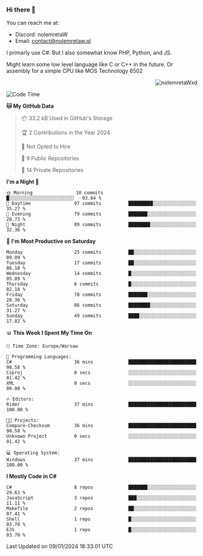 ### Hi there 👋

You can reach me at:
 - Discord: nolemretaW
 - Email: contact@nolemretaw.pl
 
I primarly use C#. But I also somewhat know PHP, Python, and JS.

Might learn some low level language like C or C++ in the future. Or assembly for a simple CPU like MOS Technology 6502

<p align="right"><img src="https://komarev.com/ghpvc/?username=nolemretaWxd&amp;label=Profile%20views&amp;color=0e75b6&amp;style=flat" alt="nolemretaWxd" /></p>

<!--START_SECTION:waka-->
![Code Time](http://img.shields.io/badge/Code%20Time-90%20hrs%2048%20mins-blue)

**🐱 My GitHub Data** 

> 📦 33.2 kB Used in GitHub's Storage 
 > 
> 🏆 2 Contributions in the Year 2024
 > 
> 🚫 Not Opted to Hire
 > 
> 📜 9 Public Repositories 
 > 
> 🔑 14 Private Repositories 
 > 
**I'm a Night 🦉** 

```text
🌞 Morning                10 commits          █░░░░░░░░░░░░░░░░░░░░░░░░   03.64 % 
🌆 Daytime                97 commits          █████████░░░░░░░░░░░░░░░░   35.27 % 
🌃 Evening                79 commits          ███████░░░░░░░░░░░░░░░░░░   28.73 % 
🌙 Night                  89 commits          ████████░░░░░░░░░░░░░░░░░   32.36 % 
```
📅 **I'm Most Productive on Saturday** 

```text
Monday                   25 commits          ██░░░░░░░░░░░░░░░░░░░░░░░   09.09 % 
Tuesday                  17 commits          ██░░░░░░░░░░░░░░░░░░░░░░░   06.18 % 
Wednesday                14 commits          █░░░░░░░░░░░░░░░░░░░░░░░░   05.09 % 
Thursday                 6 commits           █░░░░░░░░░░░░░░░░░░░░░░░░   02.18 % 
Friday                   78 commits          ███████░░░░░░░░░░░░░░░░░░   28.36 % 
Saturday                 86 commits          ████████░░░░░░░░░░░░░░░░░   31.27 % 
Sunday                   49 commits          ████░░░░░░░░░░░░░░░░░░░░░   17.82 % 
```


📊 **This Week I Spent My Time On** 

```text
🕑︎ Time Zone: Europe/Warsaw

💬 Programming Languages: 
C#                       36 mins             █████████████████████████   98.58 % 
Csproj                   0 secs              ░░░░░░░░░░░░░░░░░░░░░░░░░   01.42 % 
XML                      0 secs              ░░░░░░░░░░░░░░░░░░░░░░░░░   00.00 % 

🔥 Editors: 
Rider                    37 mins             █████████████████████████   100.00 % 

🐱‍💻 Projects: 
Compare-Checksum         36 mins             █████████████████████████   98.58 % 
Unknown Project          0 secs              ░░░░░░░░░░░░░░░░░░░░░░░░░   01.42 % 

💻 Operating System: 
Windows                  37 mins             █████████████████████████   100.00 % 
```

**I Mostly Code in C#** 

```text
C#                       8 repos             ███████░░░░░░░░░░░░░░░░░░   29.63 % 
JavaScript               3 repos             ███░░░░░░░░░░░░░░░░░░░░░░   11.11 % 
Makefile                 2 repos             ██░░░░░░░░░░░░░░░░░░░░░░░   07.41 % 
Shell                    1 repo              █░░░░░░░░░░░░░░░░░░░░░░░░   03.70 % 
EJS                      1 repo              █░░░░░░░░░░░░░░░░░░░░░░░░   03.70 % 
```




 Last Updated on 09/01/2024 18:33:01 UTC
<!--END_SECTION:waka-->

